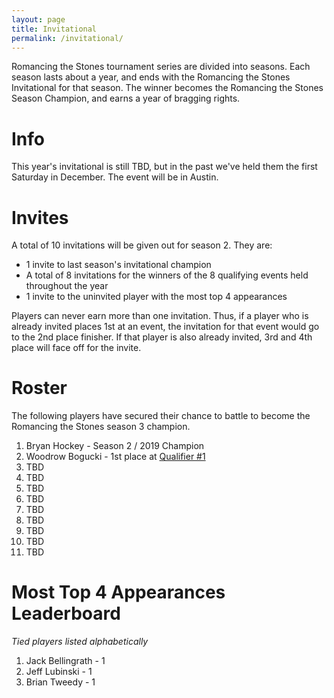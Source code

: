 ```yaml
---
layout: page
title: Invitational
permalink: /invitational/
---
```


Romancing the Stones tournament series are divided into seasons. Each season lasts about
a year, and ends with the Romancing the Stones Invitational for that season. The winner
becomes the Romancing the Stones Season Champion, and earns a year of bragging rights.

# Info

This year's invitational is still TBD, but in the past we've held them the first Saturday
in December. The event will be in Austin.

# Invites

A total of 10 invitations will be given out for season 2. They are:

* 1 invite to last season's invitational champion
* A total of 8 invitations for the winners of the 8 qualifying events held throughout
  the year
* 1 invite to the uninvited player with the most top 4 appearances

Players can never earn more than one invitation. Thus, if a player who is already
invited places 1st at an event, the invitation for that event would go to the 2nd place
finisher. If that player is also already invited, 3rd and 4th place will face off for
the invite.

# Roster

The following players have secured their chance to battle to become the Romancing the
Stones season 3 champion.

1. Bryan Hockey - Season 2 / 2019 Champion
2. Woodrow Bogucki - 1st place at [Qualifier #1](/results/2020-01-12)
3. TBD
3. TBD
4. TBD
5. TBD
6. TBD
7. TBD
8. TBD
9. TBD
10. TBD

# Most Top 4 Appearances Leaderboard

*Tied players listed alphabetically*

1. Jack Bellingrath - 1
1. Jeff Lubinski - 1
1. Brian Tweedy - 1

